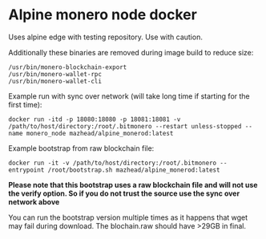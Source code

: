 # Alpine monero node docker

Uses alpine edge with testing repository. Use with caution.

Additionally these binaries are removed during image build to reduce size:

```
/usr/bin/monero-blockchain-export
/usr/bin/monero-wallet-rpc
/usr/bin/monero-wallet-cli
```


Example run with sync over network (will take long time if starting for the first time):
```
docker run -itd -p 18080:18080 -p 18081:18081 -v /path/to/host/directory:/root/.bitmonero --restart unless-stopped --name monero_node mazhead/alpine_monerod:latest
```


Example bootstrap from raw blockchain file:
```
docker run -it -v /path/to/host/directory:/root/.bitmonero --entrypoint /root/bootstrap.sh mazhead/alpine_monerod:latest
```
**Please note that this bootstrap uses a raw blockchain file and will not use the verify option. So if you do not trust the source use the sync over network above**

You can run the bootstrap version multiple times as it happens that wget may fail during download. The blochain.raw should have >29GB in final.
